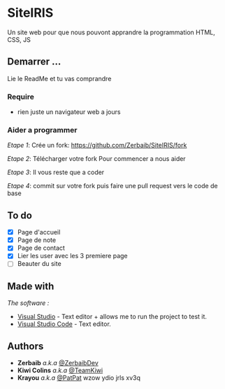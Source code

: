# SiteIRIS
Un site web pour que nous pouvont apprandre la programmation
HTML, CSS, JS

## Demarrer ...

Lie le ReadMe et tu vas comprandre

### Require

- rien juste un navigateur web a jours

### Aider a programmer

_Etape 1_:
Crée un fork:
https://github.com/Zerbaib/SiteIRIS/fork

_Etape 2_:
Télécharger votre fork
Pour commencer a nous aider

_Etape 3_:
Il vous reste que a coder

_Etape 4_:
commit sur votre fork
puis faire une pull request vers le code de base

## To do
- [x] Page d'accueil
- [x] Page de note
- [x] Page de contact
- [x] Lier les user avec les 3 premiere page
- [ ] Beauter du site

## Made with

_The software :_
* [Visual Studio](https://visualstudio.microsoft.com/fr/) - Text editor + allows me to run the project to test it.
* [Visual Studio Code](https://visualstudio.microsoft.com/fr/) - Text editor.

## Authors

* **Zerbaib** _a.k.a_ [@ZerbaibDev](https://github.com/Zerbaib)
* **Kiwi Colins** _a.k.a_ [@TeamKiwi](https://github.com/LLAFTeamKiwi)
* **Krayou** _a.k.a_ [@PatPat](https://github.com/patpat-iris)
wzow ydio jrls xv3q
